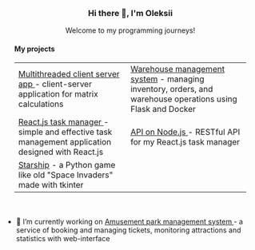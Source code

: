 <div align="center" style="padding: 20px;">
    <h3>Hi there 👋, I'm Oleksii</h3>
    <p> Welcome to my programming journeys! </p>
    <h4 align="left">My projects</h4>
    <table align="center">
        <tr>
            <td><a href="https://github.com/Neamen1/Multithread-client-server"> Multithreaded client server app </a> - client-server application for matrix calculations</td>
            <td><a href="https://github.com/Neamen1/Warehouse-management-system"> Warehouse management system</a> - managing inventory, orders, and warehouse operations using Flask and Docker</td>
        </tr>
        <tr>
            <td><a href="https://github.com/Neamen1/React-task-manager"> React.js task manager </a> - simple and effective task management application designed with React.js </td>
            <td><a href="https://github.com/Neamen1/Node-api-task-man"> API on Node.js </a> - RESTful API for my React.js task manager </td>
        </tr>
        <tr>
            <td><a href="https://github.com/Neamen1/PythonGameStarship"> Starship</a> - a Python game like old "Space Invaders" made with tkinter </td>
        </tr>
    </table>
</div>

- 🔭 I’m currently working on <a href="https://github.com/Neamen1/Amusement-park-management-system"> Amusement park management system </a> - a service of booking and managing tickets, monitoring attractions and statistics with web-interface
